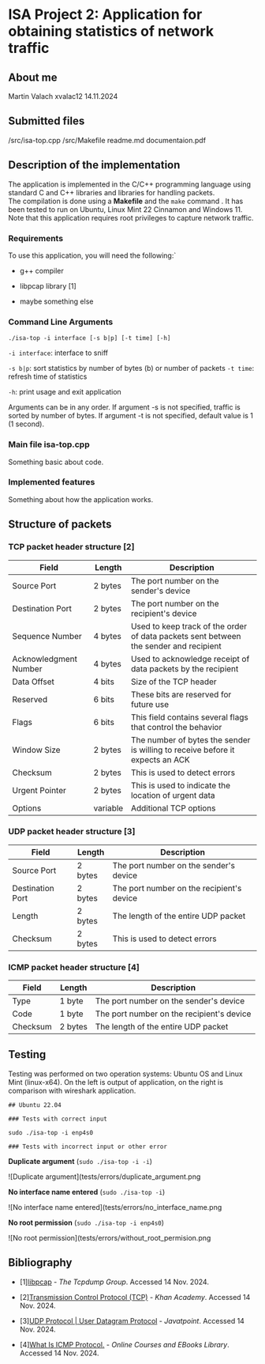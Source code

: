 ﻿# ISA Project 2: Application for obtaining statistics of network traffic

## About me

Martin Valach xvalac12
14.11.2024

## Submitted files

/src/isa-top.cpp
/src/Makefile
readme.md
documentaion.pdf

## Description of the implementation

The application is implemented in the C/C++ programming language using standard C and C++ libraries  and libraries for handling packets.  
The compilation is done using a **Makefile**  and the `make` command . It has been tested to run on Ubuntu, Linux Mint 22 Cinnamon and Windows 11. 
Note that this application requires root privileges to capture network traffic.

### Requirements

To use this application, you will need the following:`

- g++ compiler

- libpcap library [1]

- maybe something else

### Command Line Arguments

`./isa-top -i interface [-s b|p] [-t time] [-h]`

`-i interface`: interface to sniff
<!---
, if this parameter is not specified or name of interface is not specified, list of available interfaces is printed
-->
`-s b|p`: sort statistics by number of bytes (b) or number of packets
`-t time`: refresh time of statistics

`-h`: print usage and exit application

Arguments can be in any order. If argument -s is not specified, traffic is  sorted by number of bytes. If argument -t is not specified, default value is 1 (1 second).

### Main file isa-top.cpp

Something basic about code.

### Implemented features

Something about how the application works.

## Structure of packets

### TCP packet header structure [2]

| Field | Length | Description |
|-----------------------|-----------|---------------------------------------------------------------------------------------|
| Source Port | 2 bytes | The port number on the sender's device |
| Destination Port | 2 bytes | The port number on the recipient's device |
| Sequence Number | 4 bytes | Used to keep track of the order of data packets sent between the sender and recipient |
| Acknowledgment Number | 4 bytes | Used to acknowledge receipt of data packets by the recipient |
| Data Offset | 4 bits | Size of the TCP header |
| Reserved | 6 bits | These bits are reserved for future use |
| Flags | 6 bits | This field contains several flags that control the behavior |
| Window Size | 2 bytes | The number of bytes the sender is willing to receive before it expects an ACK |
| Checksum | 2 bytes | This is used to detect errors |
| Urgent Pointer | 2 bytes | This is used to indicate the location of urgent data |
| Options | variable | Additional TCP options |

### UDP packet header structure [3]

| Field | Length | Description |
|-------------------|-----------|-------------------------------------------|
| Source Port | 2 bytes | The port number on the sender's device |
| Destination Port | 2 bytes | The port number on the recipient's device |
| Length | 2 bytes | The length of the entire UDP packet |
| Checksum | 2 bytes | This is used to detect errors |

### ICMP packet header structure [4]

| Field | Length | Description |
|-----------|-----------|-------------------------------------------|
| Type | 1 byte | The port number on the sender's device |
| Code | 1 byte | The port number on the recipient's device |
| Checksum | 2 bytes | The length of the entire UDP packet |

## Testing

Testing was performed on two operation systems: Ubuntu OS and Linux Mint (linux-x64). On the left is output of application, on the right is comparison with wireshark application.


`## Ubuntu 22.04`

`### Tests with correct input`

`sudo ./isa-top -i enp4s0`



`### Tests with incorrect input or other error`

**Duplicate argument** (``sudo ./isa-top -i -i``)

![Duplicate argument](tests/errors/duplicate_argument.png

**No interface name entered** (``sudo ./isa-top -i``)

![No interface name entered](tests/errors/no_interface_name.png

**No root permission** (``sudo ./isa-top -i enp4s0``)

![No root permission](tests/errors/without_root_permision.png

## Bibliography

- [1][libpcap](https://www.tcpdump.org/) - _The Tcpdump Group_. Accessed 14 Nov. 2024.

- [2][Transmission Control Protocol (TCP)](https://www.khanacademy.org/computing/computers-and-internet/xcae6f4a7ff015e7d:the-internet/xcae6f4a7ff015e7d:transporting-packets/a/transmission-control-protocol--tcp#:~:text=Packet%20format&text=The%20IP%20data%20section%20is,size%20of%20the%20options%20field) - _Khan Academy_. Accessed 14 Nov. 2024.

- [3][UDP Protocol | User Datagram Protocol](https://www.javatpoint.com/udp-protocol#:~:text=UDP%20Header%20Format,would%20be%2065%2C535%20minus%2020) - _Javatpoint_. Accessed 14 Nov. 2024.

- [4][What Is ICMP Protocol.](https://www.tutorialspoint.com/what-is-icmp-protocol#:~:text=ICMP%20Message%20Format,255%20are%20the%20data%20messages) - _Online Courses and EBooks Library_. Accessed 14 Nov. 2024.
<!---
`- [7][Internet Control Message Protocol Version 6 (ICMPv6) Parameters](https://www.iana.org/assignments/icmpv6-parameters/icmpv6-parameters.xhtml) - _Internet Assigned Numbers Authority_. Accessed 17 Apr. 2023.`

`- [NESFIT/IPK-Projekty - IPK-Projekty - FIT - VUT Brno - Git.](https://git.fit.vutbr.cz/NESFIT/IPK-Projekty/src/branch/master) _FIT - VUT Brno - Git_. Accessed 21 Mar. 2023.`
-->
